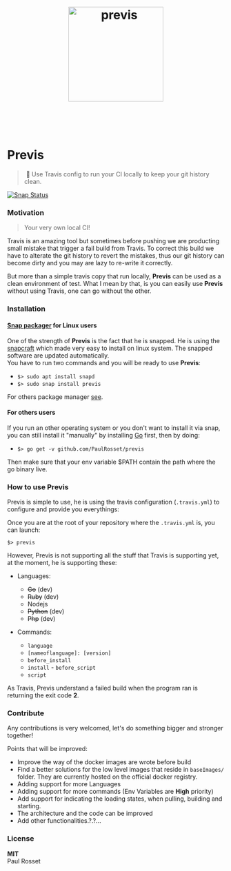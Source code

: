 <h1 align="center">
	<br>
	<img width="220" src="https://rawgit.com/PaulRosset/previs/master/media/logo.png" alt="previs">
	<br>
	<br>
	<br>
</h1>

# Previs

> 🎯 Use Travis config to run your CI locally to keep your git history clean.

[![Snap Status](https://build.snapcraft.io/badge/PaulRosset/previs.svg)](https://build.snapcraft.io/user/PaulRosset/previs)

### Motivation

> Your very own local CI!

Travis is an amazing tool but sometimes before pushing we are producting small mistake that trigger a fail build from Travis. To correct this build we have to alterate the git history to revert the mistakes, thus our git history can become dirty and you may are lazy to re-write it correctly.

But more than a simple travis copy that run locally, **Previs** can be used as a clean environment of test. What I mean by that, is you can easily use **Previs** without using Travis, one can go without the other. 

### Installation

#### [Snap packager](https://snapcraft.io/) for Linux users

One of the strength of **Previs** is the fact that he is snapped. He is using the [snapcraft](https://docs.snapcraft.io/) which made very easy to install on linux system. The snapped software are updated automatically.  
You have to run two commands and you will be ready to use **Previs**:

- `$> sudo apt install snapd`
- `$> sudo snap install previs`

For others package manager [see](https://docs.snapcraft.io/core/install).

#### For others users

If you run an other operating system or you don't want to install it via snap, you can still install it "manually" by installing [Go](https://golang.org/doc/install) first, then by doing:

- `$> go get -v github.com/PaulRosset/previs`

Then make sure that your env variable $PATH contain the path where the go binary live.

### How to use Previs

Previs is simple to use, he is using the travis configuration (`.travis.yml`) to configure and provide you everythings:

Once you are at the root of your repository where the `.travis.yml` is, you can launch:

`$> previs`

However, Previs is not supporting all the stuff that Travis is supporting yet, at the moment, he is supporting these:

- Languages:
    - ~~Go~~ (dev)
    - ~~Ruby~~ (dev)
    - Nodejs
    - ~~Python~~ (dev)
    - ~~Php~~ (dev)

- Commands:
    - `language`
    - `[nameoflanguage]: [version]`
    - `before_install`
    - `install`
    - `before_script`
    - `script`

As Travis, Previs understand a failed build when the program ran is returning the exit code **2**.

### Contribute

Any contributions is very welcomed, let's do something bigger and stronger together!

Points that will be improved:
- Improve the way of the docker images are wrote before build
- Find a better solutions for the low level images that reside in `baseImages/` folder. They are currently hosted on the official docker registry.
- Adding support for more Languages
- Adding support for more commands (Env Variables are **High** priority)
- Add support for indicating the loading states, when pulling, building and starting.
- The architecture and the code can be improved
- Add other functionalities.?.?...

### License 

**MIT**  
Paul Rosset